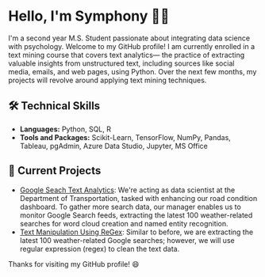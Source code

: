# Hello, I'm Symphony 👋🏾

I'm a second year M.S. Student passionate about integrating data science with psychology. Welcome to my GitHub profile! I am currently enrolled in a text mining course that covers text analytics— the practice of extracting valuable insights from unstructured text, including sources like social media, emails, and web pages, using Python. Over the next few months, my projects will revolve around applying text mining techniques.

## 🛠️ Technical Skills
- **Languages:** Python, SQL, R
- **Tools and Packages:** Scikit-Learn, TensorFlow, NumPy, Pandas, Tableau, pgAdmin, Azure Data Studio, Jupyter, MS Office
  
## 🔭 Current Projects

- [Google Seach Text Analytics](https://github.com/symphopkins/Google_Search_Text_Analytics/blob/main/Google_Search_Text_Analytics.ipynb): We're acting as data scientist at the Department of Transportation, tasked with enhancing our road condition dashboard. To gather more search data, our manager enables us to monitor Google Search feeds, extracting the latest 100 weather-related searches for word cloud creation and named entity recognition.
- [Text Manipulation Using ReGex](https://github.com/symphopkins/Google_Search_Text_Analytics/blob/main/Google_Search_ReGex_Text_Cleaning.ipynb): Similar to before, we are extracting the latest 100 weather-related Google searches; however, we will use regular expression (regex) to clean the text data.

Thanks for visiting my GitHub profile! 😄
